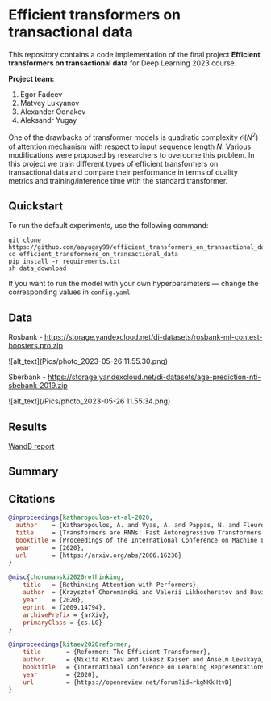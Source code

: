 # Efficient transformers on transactional data
This repository contains a code implementation of the final project **Efficient transformers on transactional data** for Deep Learning 2023 course.

__Project team:__

1) Egor Fadeev
2) Matvey Lukyanov
3) Alexander Odnakov
4) Aleksandr Yugay

One of the drawbacks of transformer models is quadratic complexity $\mathcal{O}(N^2)$ of attention mechanism with respect to input sequence length $N$. Various modifications were proposed by researchers to overcome this problem. In this project we train different types of efficient transformers on transactional data and compare their performance in terms of quality metrics and training/inference time with the standard transformer.


## Quickstart
To run the default experiments, use the following command:
```commandline
git clone https://github.com/aayugay99/efficient_transformers_on_transactional_data
cd efficient_transformers_on_transactional_data
pip install -r requirements.txt
sh data_download
```
If you want to run the model with your own hyperparameters — change the corresponding values in `config.yaml`

## Data
Rosbank - https://storage.yandexcloud.net/di-datasets/rosbank-ml-contest-boosters.pro.zip

![alt_text](Pics/photo_2023-05-26 11.55.30.png)

Sberbank - https://storage.yandexcloud.net/di-datasets/age-prediction-nti-sbebank-2019.zip

![alt_text](/Pics/photo_2023-05-26 11.55.34.png)


## Results
[WandB report](https://wandb.ai/aayugay99/deep-learning-project/reports/MansLearning-Report--Vmlldzo0NDM2Njc3?accessToken=yaqmhul2isbt4cnp66qkz5nd70vc4m6p920u9guv4d97q2za52bee80isxvejmb7)

## Summary

## Citations

```bibtex
@inproceedings{katharopoulos-et-al-2020,
  author    = {Katharopoulos, A. and Vyas, A. and Pappas, N. and Fleuret, F.},
  title     = {Transformers are RNNs: Fast Autoregressive Transformers with Linear Attention},
  booktitle = {Proceedings of the International Conference on Machine Learning (ICML)},
  year      = {2020},
  url       = {https://arxiv.org/abs/2006.16236}
}
```

```bibtex
@misc{choromanski2020rethinking,
    title   = {Rethinking Attention with Performers},
    author  = {Krzysztof Choromanski and Valerii Likhosherstov and David Dohan and Xingyou Song and Andreea Gane and Tamas Sarlos and Peter Hawkins and Jared Davis and Afroz Mohiuddin and Lukasz Kaiser and David Belanger and Lucy Colwell and Adrian Weller},
    year    = {2020},
    eprint  = {2009.14794},
    archivePrefix = {arXiv},
    primaryClass = {cs.LG}
}
```

```bibtex
@inproceedings{kitaev2020reformer,
    title       = {Reformer: The Efficient Transformer},
    author      = {Nikita Kitaev and Lukasz Kaiser and Anselm Levskaya},
    booktitle   = {International Conference on Learning Representations},
    year        = {2020},
    url         = {https://openreview.net/forum?id=rkgNKkHtvB}
}
```

